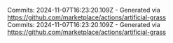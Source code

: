 Commits: 2024-11-07T16:23:20.109Z - Generated via https://github.com/marketplace/actions/artificial-grass
<br>
Commits: 2024-11-07T16:23:20.109Z - Generated via https://github.com/marketplace/actions/artificial-grass
<br>

